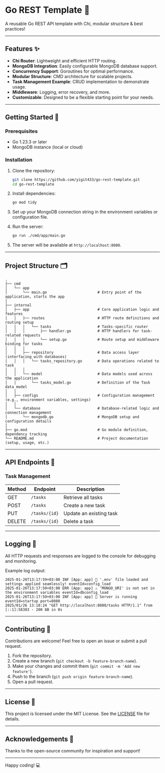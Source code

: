 # Go REST Template 🚀

A reusable Go REST API template with Chi, modular structure & best practices!

---

## Features ✨

- **Chi Router**: Lightweight and efficient HTTP routing.
- **MongoDB Integration**: Easily configurable MongoDB database support.
- **Concurrency Support**: Goroutines for optimal performance.
- **Modular Structure**: CMD architecture for scalable projects.
- **Task Management Example**: CRUD implementation to demonstrate usage.
- **Middleware**: Logging, error recovery, and more.
- **Customizable**: Designed to be a flexible starting point for your needs.

---

## Getting Started 🏁

### Prerequisites

- Go 1.23.3 or later
- MongoDB instance (local or cloud)

### Installation

1. Clone the repository:

   ```bash
   git clone https://github.com/yigit433/go-rest-template.git
   cd go-rest-template
   ```

2. Install dependencies:

   ```bash
   go mod tidy
   ```

3. Set up your MongoDB connection string in the environment variables or configuration file.

4. Run the server:

   ```bash
   go run ./cmd/app/main.go
   ```

5. The server will be available at `http://localhost:8080`.

---

## Project Structure 🗂️

```
.
├── cmd
│   └── app
│       └── main.go                       # Entry point of the application, starts the app
│
├── internal
│   ├── app                               # Core application logic and features
│   │   ├── routes                        # HTTP route definitions and routing setup
│   │   │   └── tasks                     # Tasks-specific router
│   │   │       ├── handler.go            # HTTP handlers for task-related requests
│   │   │       └── setup.go              # Route setup and middleware binding for tasks
│   │   │
│   │   ├── repository                    # Data access layer (interfacing with databases)
│   │   │   └── tasks_repository.go       # Data operations related to task
│   │   │
│   │   └── model                         # Data models used across the application
│   │       └── tasks_model.go            # Definition of the Task data model
│   │     
│   ├── configs                           # Configuration management (e.g., environment variables, settings)
│   │
│   └── database                          # Database-related logic and connection management
│       └── mongodb.go                    # MongoDB setup and configuration details
│                          
├── go.mod                                # Go module definition, dependency tracking
└── README.md                             # Project documentation (setup, usage, etc.)
```

---

## API Endpoints 📡

### Task Management

| Method | Endpoint      | Description              |
|--------|---------------|--------------------------|
| GET    | `/tasks`      | Retrieve all tasks       |
| POST   | `/tasks`      | Create a new task        |
| PUT    | `/tasks/{id}` | Update an existing task  |
| DELETE | `/tasks/{id}` | Delete a task            |

---

## Logging 📝

All HTTP requests and responses are logged to the console for debugging and monitoring.

Example log output:

```
2025-01-26T13:17:59+03:00 INF [App: app] 🔧 '.env' file loaded and settings applied seamlessly! eventId=config_load
2025-01-26T13:17:59+03:00 ERR [App: app] ⚠️ 'MONGO_URI' is not set in the environment variables eventId=dbconfig_load
2025-01-26T13:17:59+03:00 INF [App: app] 🚀 Server is running eventId=startup port=8080
2025/01/26 13:18:24 "GET http://localhost:8080/tasks HTTP/1.1" from [::1]:58303 - 200 8B in 0s
```

---

## Contributing 🤝

Contributions are welcome! Feel free to open an issue or submit a pull request.

1. Fork the repository.
2. Create a new branch (`git checkout -b feature-branch-name`).
3. Make your changes and commit them (`git commit -m 'Add new feature'`).
4. Push to the branch (`git push origin feature-branch-name`).
5. Open a pull request.

---

## License 📝

This project is licensed under the MIT License. See the [LICENSE](LICENSE) file for details.

---

## Acknowledgements 🙏

Thanks to the open-source community for inspiration and support!

---

Happy coding! 💻
